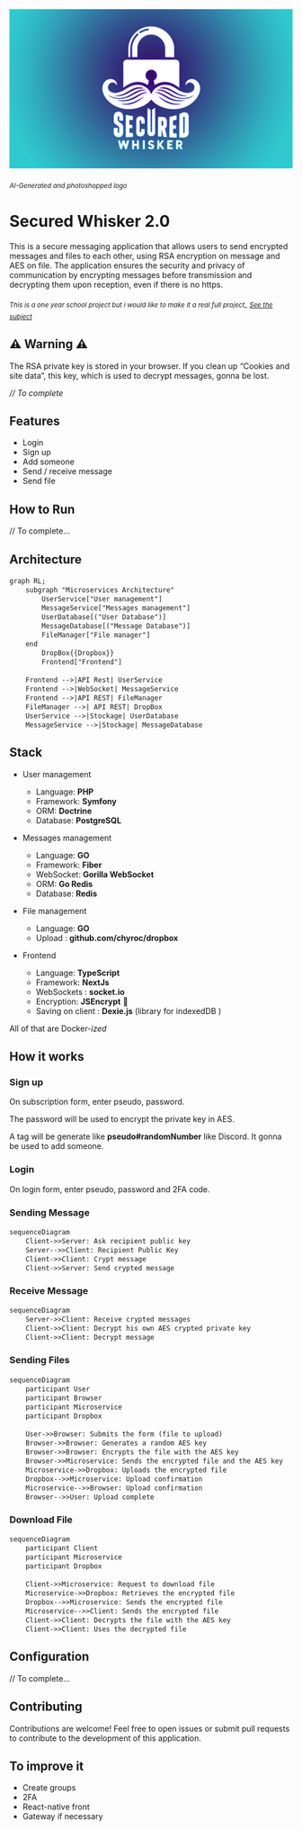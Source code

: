 <img src="docs/banner.png">

<sub><i>
AI-Generated and photoshopped logo
</i></sub>


# Secured Whisker 2.0

This is a secure messaging application that allows users to send encrypted messages and files to each other, using RSA encryption on message and AES on file. The application ensures the security and privacy of communication by encrypting messages before transmission and decrypting them upon reception, even if there is no https.

<sub><i>
This is a one year school project but i would like to make it a real full project_ [See the subject](./docs/subject.md)
</i></sub>

## ⚠ Warning ⚠
 
The RSA private key is stored in your browser. If you clean up “Cookies and site data”, this key, which is used to decrypt messages, gonna be lost.

_// To complete_

## Features

- Login
- Sign up
- Add someone
- Send / receive message
- Send file

## How to Run

// To complete...

## Architecture

```mermaid
graph RL;
    subgraph "Microservices Architecture"
        UserService["User management"] 
        MessageService["Messages management"]
        UserDatabase[("User Database")]
        MessageDatabase[("Message Database")]
        FileManager["File manager"]
    end
        DropBox{{Dropbox}}
        Frontend["Frontend"]

    Frontend -->|API Rest| UserService
    Frontend -->|WebSocket| MessageService
    Frontend -->|API REST| FileManager
    FileManager -->| API REST| DropBox
    UserService -->|Stockage| UserDatabase
    MessageService -->|Stockage| MessageDatabase

```

## Stack

- User management
    - Language: __PHP__
    - Framework: __Symfony__
    - ORM: __Doctrine__
    - Database: __PostgreSQL__

- Messages management
    - Language: __GO__
    - Framework: __Fiber__
    - WebSocket: __Gorilla WebSocket__
    - ORM: __Go Redis__
    - Database: __Redis__

- File management
    - Language: __GO__
    - Upload : __github.com/chyroc/dropbox__

- Frontend
    - Language: __TypeScript__
    - Framework: __NextJs__
    - WebSockets : __socket.io__
    - Encryption: __JSEncrypt__ 🚨
    - Saving on client : __Dexie.js__ (library for indexedDB )

All of that are Docker-_ized_

## How it works

### Sign up

On subscription form, enter pseudo, password.

The password will be used to encrypt the private key in AES.

A tag will be generate like __pseudo#randomNumber__ like Discord. 
It gonna be used to add someone.

### Login

On login form, enter pseudo, password and 2FA code.

### Sending Message

```mermaid
sequenceDiagram
    Client->>Server: Ask recipient public key
    Server-->>Client: Recipient Public Key
    Client->>Client: Crypt message
    Client->>Server: Send crypted message
```

### Receive Message

```mermaid
sequenceDiagram
    Server->>Client: Receive crypted messages
    Client->>Client: Decrypt his own AES crypted private key
    Client->>Client: Decrypt message 
```

### Sending Files

```mermaid
sequenceDiagram
    participant User
    participant Browser
    participant Microservice
    participant Dropbox

    User->>Browser: Submits the form (file to upload)
    Browser->>Browser: Generates a random AES key
    Browser->>Browser: Encrypts the file with the AES key
    Browser->>Microservice: Sends the encrypted file and the AES key
    Microservice->>Dropbox: Uploads the encrypted file
    Dropbox-->>Microservice: Upload confirmation
    Microservice-->>Browser: Upload confirmation
    Browser-->>User: Upload complete
```

### Download File

```Mermaid
sequenceDiagram
    participant Client
    participant Microservice
    participant Dropbox

    Client->>Microservice: Request to download file
    Microservice->>Dropbox: Retrieves the encrypted file
    Dropbox-->>Microservice: Sends the encrypted file
    Microservice-->>Client: Sends the encrypted file
    Client->>Client: Decrypts the file with the AES key
    Client->>Client: Uses the decrypted file
```
## Configuration

// To complete...

## Contributing

Contributions are welcome! Feel free to open issues or submit pull requests to contribute to the development of this application.

## To improve it

- Create groups
- 2FA
- React-native front
- Gateway if necessary

